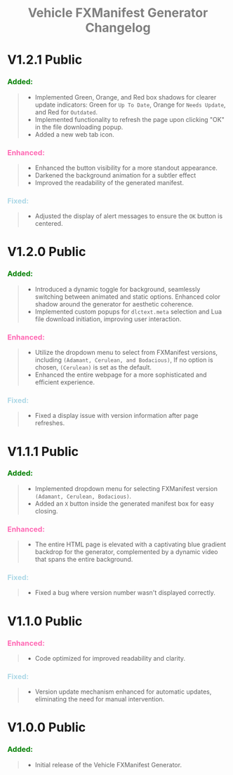<h1 style="text-align: center;">
 <span style="color:gray; font-weight:bold;">Vehicle FXManifest Generator Changelog</span>
 </h1>

# V1.2.1 Public

### <span style="color:green; font-weight:bold;">**Added:**</span> 
>- Implemented Green, Orange, and Red box shadows for clearer update indicators: Green for `Up To Date`, Orange for `Needs Update`, and Red for `Outdated`.
>- Implemented functionality to refresh the page upon clicking "OK" in the file downloading popup.
>- Added a new web tab icon.

### <span style="color:hotpink; font-weight:bold;">**Enhanced:**</span>
>- Enhanced the button visibility for a more standout appearance.
>- Darkened the background animation for a subtler effect
>- Improved the readability of the generated manifest.

### <span style="color:lightblue; font-weight:bold;">**Fixed:**</span> 
>- Adjusted the display of alert messages to ensure the `OK` button is centered.
  
#

# V1.2.0 Public

### <span style="color:green; font-weight:bold;">**Added:**</span> 
>- Introduced a dynamic toggle for background, seamlessly switching between animated and static options. Enhanced color shadow around the generator for aesthetic coherence.
>- Implemented custom popups for `dlctext.meta` selection and Lua file download initiation, improving user interaction.

### <span style="color:hotpink; font-weight:bold;">**Enhanced:**</span>
>- Utilize the dropdown menu to select from FXManifest versions, including `(Adamant, Cerulean, and Bodacious)`, If no option is chosen, `(Cerulean)` is set as the default.
>- Enhanced the entire webpage for a more sophisticated and efficient experience.

### <span style="color:lightblue; font-weight:bold;">**Fixed:**</span> 
>- Fixed a display issue with version information after page refreshes.
  
#

# V1.1.1 Public

### <span style="color:green; font-weight:bold;">**Added:**</span> 
>- Implemented dropdown menu for selecting FXManifest version `(Adamant, Cerulean, Bodacious)`.
>- Added an `X` button inside the generated manifest box for easy closing.

### <span style="color:hotpink; font-weight:bold;">**Enhanced:**</span> 
>- The entire HTML page is elevated with a captivating blue gradient backdrop for the generator, complemented by a dynamic video that spans the entire background.

### <span style="color:lightblue; font-weight:bold;">**Fixed:**</span> 
>- Fixed a bug where version number wasn't displayed correctly.

  
#

# V1.1.0 Public

### <span style="color:hotpink; font-weight:bold;">**Enhanced:**</span> 
>- Code optimized for improved readability and clarity.

### <span style="color:lightblue; font-weight:bold;">**Fixed:**</span> 
>- Version update mechanism enhanced for automatic updates, eliminating the need for manual intervention.

#

# V1.0.0 Public

### <span style="color:green; font-weight:bold;">**Added:**</span> 
>- Initial release of the Vehicle FXManifest Generator.

#
<p style="text-align: center;">
    <span style="color:white; font-weight:bold; opacity: 10%;">© SkyHigh Modifications 2021 - 2024</span>
</p>
 

